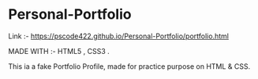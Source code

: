 # Personal-Portfolio

Link :- https://pscode422.github.io/Personal-Portfolio/portfolio.html

MADE WITH :- HTML5 , CSS3 .

This ia a fake Portfolio Profile, made for practice purpose on HTML & CSS.

